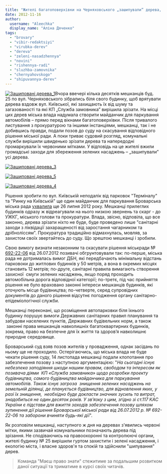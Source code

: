 ```yaml
---
title: "Жителі багатоповерхівки на Черняховського „зашипували” дерева, на місці яких влада хоче зробити автопарковку"
date: 2012-11-16
author: 
  username: "Aleechka"
  display_name: "Аліна Дяченко"
tags: 
  - "brovary"
  - "vibir-redaktsiyi"
  - "virubka-derev"
  - "dereva"
  - "zeleni-nasadzhennya"
  - "novini"
  - "rishennya-radi"
  - "sluzhba-zamovnika"
  - "chernyahovskogo"
  - "shipuvannya-derev"
---
```


[![](https://mpz.brovary.org/wp-content/uploads/2012/11/Zashipovani-dereva_1.jpg "Зашиповані дерева_1")](https://mpz.brovary.org/wp-content/uploads/2012/11/Zashipovani-dereva_1.jpg)Вчора ввечері кілька десятків мешканців буд. 25 по вул. Черняховського зібрались біля свого будинку, щоб врятувати дерева вздовж вул. Київської, які захищають їх від шуму та загазованості та які КП „Служба замовника” вирішила зрізати. На місці цих дерев міська влада надумала створити майданчик для паркування автомобілів – прямо перед вікнами багатоповерхівки. Після тривалого листування з прокуратурою та іншими інстанціями, мешканці, так і не добившись правди, подали позов до суду на скасування відповідного рішення міської ради. А поки триває судовий розгляд, комунальні служби вирішили швиденько зрізати дерева та напередодні промаркували їх червоними мітками. У відповідь на це жителі вжили громадські заходи для збереження зелених насаджень – „зашипували” усі дерева.

[![](https://mpz.brovary.org/wp-content/uploads/2012/11/Zashipovani-dereva_3.jpg "Зашиповані дерева_3")](https://mpz.brovary.org/wp-content/uploads/2012/11/Zashipovani-dereva_3.jpg)

[![](https://mpz.brovary.org/wp-content/uploads/2012/11/Zashipovani-dereva_5.jpg "Зашиповані дерева_5")](https://mpz.brovary.org/wp-content/uploads/2012/11/Zashipovani-dereva_5.jpg)

[![](https://mpz.brovary.org/wp-content/uploads/2012/11/Zashipovani-dereva_4.jpg "Зашиповані дерева_4")](https://mpz.brovary.org/wp-content/uploads/2012/11/Zashipovani-dereva_4.jpg)

Рішення зробити по вул. Київській неподалік від парковок "Терміналу" та "Ринку на Київській" ще один майданчик для паркування Броварська міська рада [ухвалила](http://docs.pravo-znaty.org.ua/p3725/26.07.2012/692-22-06) ще 26 липня 2012 року. Мешканці прилеглих будинків одразу ж відреагували на нього низкою звернень та скарг - до УЖКГ, міського голови та прокуратури. Влада, звісно, відповіла, що все законно, дерева зрізати ніхто не буде, буде проведено лише "санітарні заходи з ліквідації захаращеності від заростання чагарником та дрібноліссям". Прокуратура традиційно відмахнулась, мовляв, за захистом своїх звертайтесь до суду. Що зрештою мешканці і зробили.

Свою вимогу визнати незаконним та скасувати рішення міськради № [692-22-06](http://docs.pravo-znaty.org.ua/p3725/26.07.2012/692-22-06) від 26.07.2012 позивачі обгрунтовували так: по-перше, міська рада не дотрималась вимог ДБН, які передбачають мінімальну відстань парковоки до житлових будинків у 50 метрів, а вона в окремих місцях становить 12 метрів; по-друге, санітарні правила вимагають створення захисної  смуги зелених насаджень, якщо поряд проходить автомобільна дорога відповідної категорії; по-третє, під час прийняття рішення не було враховано законні інтереси мешканців будинків, які оточують місце будівництва; по-четверте, серед супровідних документів до даного рішення відсутнє погодження органу санітарно-епідеміологічної служби.

Мешканці переконані, що розміщення автопарковки біля їхнього будинку порушує вимоги Державних санітарних правил планування та забудови населених пунктів, Державних будівельних норм, а також  законні права мешканців навколишніх багатоквартирних будинків, зокрема, право на безпечне для їх життя та здоров’я навколишнє природне середовище.

Броварський суд взяв позов жителів у провадження, однак засідань по ньому ще не проходило. Остерігаючись, що міська влада не буде чекати рішення суду, 14 листопада мешканці подали клопотання про забезпечення позову з наступною аргументацією: "_На сьогодні існує небезпека заподіяння шкоди нашим правам, свободам та інтересам як позивача діями  КП «Служба замовника» щодо розробки проекту будівництва, самого будівництва майданчика для паркування автомобілів. Також існує загроза  знищення зелених насаджень на земельній ділянці, де планується будівництво, для відновлення яких, у разі їх знищення,  необхідно буде докласти значних зусиль та витрат, знадобиться не один десяток років. У зв’язку з цим, згідно зі ст.117 КАС України є підстави для вжиття заходів забезпечення позову шляхом зупинення дії рішення Броварської міської ради від 26.07.2012 р. № 692-22-06 та заборони вчиняти будь-які дії_".

Як розповіли мешканці, наступного ж дня на деревах з'явились червоні мітки, якими зазвичай комунальники позначають дерева під зрізання. Не сподіваючись на правоохоронні та контролюючі органи, жителі будинку № 25 вирішили гуртом захистити і зелені насадження, і екологію міста, і власне здоров'я та спокій та здійснили "шипування" дерев.

> Команда "Маєш право знати" стежитиме за подальшим розвитком даної ситуації та триматиме в курсі своїх читачів.
